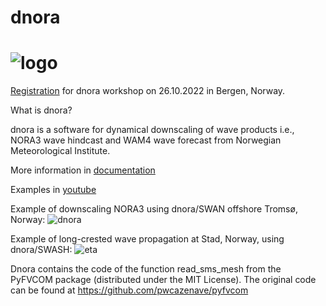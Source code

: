 # dnora
# ![logo](https://user-images.githubusercontent.com/67804784/145466261-f50dbc27-f242-4db0-8d99-e23d0bd0dbbc.png)

[Registration](https://docs.google.com/forms/d/1cvzUHjthx6YgLUhi5FU9MQSyKZEjVZA9UHSa5Kqs3nc/) for dnora workshop on 26.10.2022 in Bergen, Norway. 

What is dnora? 

dnora is a software for dynamical downscaling of wave products i.e., NORA3 wave hindcast and WAM4 wave forecast from Norwegian Meteorological Institute.

More information in [documentation](https://dnora.readthedocs.io/en/latest/)

Examples in [youtube](https://youtu.be/pTmjBnsXNz8) 

Example of downscaling NORA3 using dnora/SWAN offshore Tromsø, Norway:
![dnora](https://user-images.githubusercontent.com/67804784/147151236-b9ef920c-34a2-4da0-9877-6241723eff80.gif)

Example of long-crested wave propagation at Stad, Norway, using dnora/SWASH: 
![eta](https://user-images.githubusercontent.com/67804784/160290851-ca743601-2ac7-48b5-be52-da3ec8c31e13.gif)


Dnora contains the code of the function read_sms_mesh from the PyFVCOM package (distributed under the MIT License). The original code can be found at https://github.com/pwcazenave/pyfvcom

